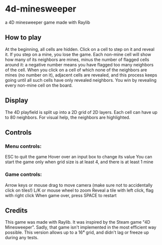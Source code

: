 # 4d-minesweeper
a 4D minesweeper game made with Raylib

## How to play
At the beginning, all cells are hidden. Click on a cell to step on it and reveal it.
If you step on a mine, you lose the game. Each non-mine cell will show how many of its
neighbors are mines, minus the number of flagged cells around it: a negative number means
you have flagged too many neighbors of the cell.
When you click on a cell of which none of the neighbors are mines (no number on it),
adjacent cells are revealed, and this process keeps going until all such cells have only
revealed neighbors.
You win by revealing every non-mine cell on the board.

## Display
The 4D playfield is split up into a 2D grid of 2D layers.
Each cell can have up to 80 neighbors. For visual help, the neighbors are highlighted.

## Controls
### Menu controls:
ESC to quit the game
Hover over an input box to change its value
You can start the game only when grid size is at least 4, and there is at least 1 mine
### Game controls:
Arrow keys or mouse drag to move camera (make sure not to accidentally click on tiles!)
L/K or mouse wheel to zoom
Reveal a tile with left click, flag with right click
When game over, press SPACE to restart

## Credits
This game was made with Raylib. It was inspired by the Steam game "4D Minesweeper".
Sadly, that game isn't implemented in the most efficient way possible. This version
allows up to a 16⁴ grid, and didn't lag or freeze up during any tests.
